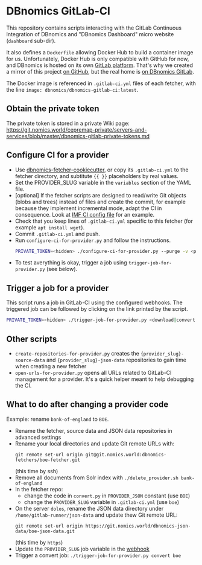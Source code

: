# DBnomics GitLab-CI

This repository contains scripts interacting with the GitLab Continuous Integration of DBnomics and "DBnomics Dashboard" micro website (`dashboard` sub-dir).

It also defines a `Dockerfile` allowing Docker Hub to build a container image for us.
Unfortunately, Docker Hub is only compatible with GitHub for now, and DBnomics is hosted on its own [GitLab platform](https://git.nomics.world/). That's why we created a mirror of this project [on GitHub](https://github.com/dbnomics/dbnomics-gitlab-ci), but the real home is [on DBnomics GitLab](https://git.nomics.world/dbnomics/dbnomics-gitlab-ci).

The Docker image is referenced in `.gitlab-ci.yml` files of each fetcher, with the line `image: dbnomics/dbnomics-gitlab-ci:latest`.

## Obtain the private token

The private token is stored in a private Wiki page: https://git.nomics.world/cepremap-private/servers-and-services/blob/master/dbnomics-gitlab-private-tokens.md

## Configure CI for a provider

- Use [dbnomics-fetcher-cookiecutter](https://git.nomics.world/dbnomics/dbnomics-fetcher-cookiecutter), or copy its `.gitlab-ci.yml` to the fetcher directory, and subtitute `{{ }}` placeholders by real values.
- Set the PROVIDER_SLUG variable in the `variables` section of the YAML file.
- [optional] If the fetcher scripts are designed to read/write Git objects (blobs and trees) instead of files and create the commit, for example because they implement incremental mode, adapt the CI in consequence. Look at [IMF CI config file](https://git.nomics.world/dbnomics-fetchers/imf-fetcher/blob/master/.gitlab-ci.yml) for an example.
- Check that you keep lines of `.gitlab-ci.yml` specific to this fetcher (for example `apt install wget`).
- Commit `.gitlab-ci.yml` and push.
- Run `configure-ci-for-provider.py` and follow the instructions.
    ```sh
    PRIVATE_TOKEN=<hidden> ./configure-ci-for-provider.py --purge -v <provider_slug>
    ```
- To test averything is okay, trigger a job using `trigger-job-for-provider.py` (see below).

## Trigger a job for a provider

This script runs a job in GitLab-CI using the configured webhooks. The triggered job can be followed by clicking on the link printed by the script.

```sh
PRIVATE_TOKEN=<hidden> ./trigger-job-for-provider.py <download|convert|index> <provider_slug>
```

## Other scripts

- `create-repositories-for-provider.py` creates the `{provider_slug}-source-data` and `{provider_slug}-json-data` repositories to gain time when creating a new fetcher
- `open-urls-for-provider.py` opens all URLs related to GitLab-CI management for a provider. It's a quick helper meant to help debugging the CI.

## What to do after changing a provider code

Example: rename `bank-of-england` to `BOE`.

- Rename the fetcher, source data and JSON data repositories in advanced settings
- Rename your local directories and update Git remote URLs with:
  ```
  git remote set-url origin git@git.nomics.world:dbnomics-fetchers/boe-fetcher.git
  ```
  (this time by ssh)
- Remove all documents from Solr index with `./delete_provider.sh bank-of-england`
- In the fetcher repo:
  - change the code in `convert.py` in `PROVIDER_JSON` constant (use `BOE`)
  - change the `PROVIDER_SLUG` variable in `.gitlab-ci.yml` (use `boe`)
- On the server `dolos`, rename the JSON data directory under `/home/gitlab-runner/json-data` and update thew Git remote URL:
  ```
  git remote set-url origin https://git.nomics.world/dbnomics-json-data/boe-json-data.git
  ```
  (this time by `https`)
- Update the `PROVIDER_SLUG` job variable in the [webhook](https://git.nomics.world/dbnomics-json-data/boe-json-data/settings/integrations)
- Trigger a convert job: `./trigger-job-for-provider.py convert boe`